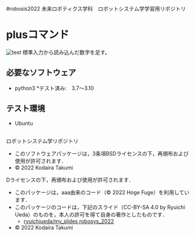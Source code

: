 #robosis2022
未来ロボティクス学科　ロボットシステム学学習用リポジトリ
# plusコマンド
![test](https://github.com/kodairatakumi/robosys2022/actions/workflows/test.yml/badge.svg)
標準入力から読み込んだ数字を足す。
## 必要なソフトウェア
* python3
  *テスト済み:　3.7～3.10
## テスト環境
* Ubuntu

##
ロボットシステム学リポジトリ
 * このソフトウェアパッケージは，3条項BSDライセンスの下，再頒布および使用が許可されます．
 * © 2022 Kodaira Takumi

Dライセンスの下，再頒布および使用が許可されます．
  * このパッケージは，aaa由来のコード（© 2022 Hoge Fuge）を利用しています．
  * このパッケージのコードは，下記のスライド（CC-BY-SA 4.0 by Ryuichi Ueda）のものを，本人の許可を得て自身の著作としたものです．
      * [ryuichiueda/my_slides robosys_2022](https://github.com/ryuichiueda/my_slides/tree/master/robosys_2022)
  * © 2022 Kodaira Takumi

 
